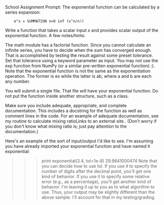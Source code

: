   School Assignment Prompt:
  The exponential function can be calculated by a series expansion:

        e^x = SUMMATION n=0 inf (x^n/n!)
Write a function that takes a scalar input x and provides scalar output of the exponential function. A few notes/hints:

The math module has a factorial function.
Since you cannot calculate an infinite series, you have to decide when the sum has converged enough. That is accomplished by testing the result against some preset tolerance. Set that tolerance using a keyword parameter as input.
You may not use the exp function from NumPy (or a similar pre-written exponential function) :).
Note that the exponential function is not the same as the exponentiation operation.  The former is ex while the latter is ab, where a and b are each any number.

You will submit a single file.  That file will have your exponential function.  Do not put the function inside another structure, such as a class.

Make sure you include adequate, appropriate, and complete documentation. This includes a docstring for the function as well as comment lines in the code. For an example of adequate documentation, see my routine to calculate 
mixing ratioLinks to an external site.. (Don't worry if you don't know what mixing ratio is; just pay attention to the documentation.)

Here's an example of the sort of input/output I'd like to see. I'm assuming you have already imported your exponential function and have named it exponential:

>>> print exponential(3.4, tol=1e-8)
29.9641000474
Note that you can decide how to use tol. If you use it to specify the number of digits after the decimal point, you'll get one kind of behavior. If you use it to specify some relative error (e.g., as a percentage),
you'll get another kind of behavior. I'm leaving it up to you as to what algorithm to use. Thus, your output may be slightly different than the above sample. I'll account for that in my testing/grading.
